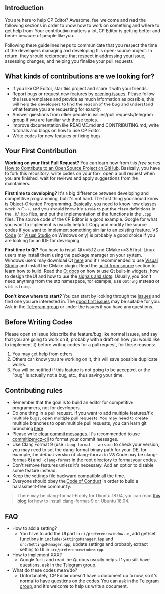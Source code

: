 ## Introduction

You are here to help CP Editor? Awesome, feel welcome and read the following sections in order to know how to work on something and where to get help from. Your contribution matters a lot, CP Editor is getting better and better because of people like you.

Following these guidelines helps to communicate that you respect the time of the developers managing and developing this open-source project. In return, they should reciprocate that respect in addressing your issue, assessing changes, and helping you finalize your pull requests.

## What kinds of contributions are we looking for?

- If you like CP Editor, star this project and share it with your friends.
- Report bugs or request new features by [opening issues](https://github.com/coder3101/cp-editor/issues/new/choose). Please follow the issue templates and provide as much information as possible, this will help the developers to find the reason of the bug and understand what feature you are requesting for exactly.
- Answer questions from other people in issues/pull requests/telegram group if you are familiar with those topics.
- Improve documentation like README.md and CONTRIBUTING.md, write tutorials and blogs on how to use CP Editor.
- Write codes for new features or fixing bugs.

## Your First Contribution

**Working on your first Pull Request?** You can learn how from this *free* series [How to Contribute to an Open Source Project on GitHub](https://egghead.io/series/how-to-contribute-to-an-open-source-project-on-github). Basically, you have to fork this repository, write codes on your fork, open a pull request when you are finished, wait for reviews and apply suggestions from the maintainers.

**First time to developing?** It's a big difference between developing and competitive programming, but it's not hard. The first thing you should know is Object-Oriented Programming. Basically, you need to know how classes work in C++, and you should know it's a rule to put the class definitions in the `.h`/`.hpp` files, and put the implementation of the functions in the `.cpp` files. The source code of the CP Editor is a good example. Google for what you want to implement is usually helpful. Copy and modify the source codes if you want to implement something similar to an existing feature. [VS Code](https://code.visualstudio.com/) (or [Visual Studio](https://visualstudio.microsoft.com/) on Windows only) is probably a good choice if you are looking for an IDE for developing.

**First time to Qt?** You have to install Qt>=5.12 and CMake>=3.5 first. Linux users may install them using the package manager on your system. Windows users may download Qt [here](https://www.qt.io/offline-installers) and it's recommended to use [Visual Studio](https://visualstudio.microsoft.com/) and install the CMake plugin. Read the [build from source](README.md#build-from-source) section to learn how to build. Read the [Qt docs](https://doc.qt.io/) on how to use Qt built-in widgets, how to design the UI and how to use the [signals and slots](https://doc.qt.io/qt-5/signalsandslots.html). Usually, you don't need anything from the std namespace, for example, use `QString` instead of `std::string`.

**Don't know where to start?** You can start by looking through the [issues](https://github.com/coder3101/cp-editor/issues) and find one you are interested in. The [good first issues](https://github.com/coder3101/cp-editor/issues?q=is%3Aissue+is%3Aopen+label%3A%22good+first+issue%22) may be suitable for you. Ask in the [Telegram group](https://t.me/cpeditor) or under the issues if you have any questions.

## Before Writing Codes

Please open an issue (describe the feature/bug like normal issues, and say that you are going to work on it, probably with a draft on how you would like to implement it) before writing codes for a pull request, for these reasons:

1. You may get help from others.
2. Others can know you are working on it, this will save possible duplicate works.
3. You will be notified if this feature is not going to be accepted, or the "bug" is actually not a bug, etc., thus saving your time.

## Contributing rules

- Remember that the goal is to build an editor for competitive programmers, not for developers.
- Do one thing in a pull request. If you want to add multiple features/fix multiple bugs, open multiple pull requests. You may need to create multiple branches to open multiple pull requests, you can learn git branching [here](https://learngitbranching.js.org/).
- Please write [clear commit messages](https://chris.beams.io/posts/git-commit/). It's recommended to use [commitizen/cz-cli](https://github.com/commitizen/cz-cli) to format your commit messages.
- Use Clang Format 9 (use `clang-format --version` to check your version, you may need to set the clang-format binary path for your IDE, for example, the default version of clang-format in VS Code may be clang-format-6) and `.clang-format` in the root directory to format your codes.
- Don't remove features unless it's necessary. Add an option to disable some feature instead.
- Keep the settings file backward compatible all the time.
- Everyone should obey the [Code of Conduct](CODE_OF_CONDUCT.md) in order to build a harassment-free community.

> There may be clang-format-6 only for Ubuntu 18.04, you can read [this blog](http://mickey-happygolucky.hatenablog.com/entry/2020/01/06/133319) for how to install clang-format-9 on Ubuntu 18.04.

## FAQ

- How to add a setting?
  - You have to add the UI part in `ui/preferencewindow.ui`, add get/set functions in `include/SettingsManager.hpp` and `src/SettingsManager.cpp`, update settings and probably extract setting to UI in `src/preferencewindow.cpp`.
- How to implement XXX?
  - Google for it and read the Qt docs usually helps. If you still have questions, ask in the [Telegram group](https://t.me/cpeditor).
- What do these codes mean/do?
  - Unfortunately, CP Editor doesn't have a document up to now, so it's normal to have questions on the codes. You can ask in the [Telegram group](https://t.me/cpeditor), and it's welcome to help us write a document.